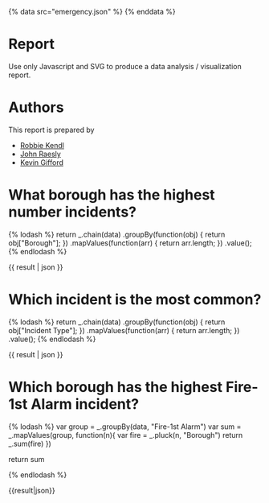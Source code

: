 {% data src="emergency.json" %}
{% enddata %}

# Report

Use only Javascript and SVG to produce a data analysis / visualization report.

# Authors

This report is prepared by
* [Robbie Kendl](http://github.com/DomoYeti)
* [John Raesly](http://github.com/jraesly)
* [Kevin Gifford](http://github.com/kevinkgifford)

<a name="top"/>
<div id="autonav"></div>

# What borough has the highest number incidents?

{% lodash %}
return _.chain(data)
        .groupBy(function(obj) { return obj["Borough"]; })
        .mapValues(function(arr) { return arr.length; })
        .value();
{% endlodash %}

{{ result | json }}

# Which incident is the most common?
{% lodash %}
return _.chain(data)
        .groupBy(function(obj) { return obj["Incident Type"]; })
        .mapValues(function(arr) { return arr.length; })
        .value();
{% endlodash %}

{{ result | json }}

# Which borough has the highest Fire-1st Alarm incident?

{% lodash %}
var group = _.groupBy(data, "Fire-1st Alarm")
var sum = _.mapValues(group, function(n){
    var fire = _.pluck(n, "Borough")
    return _.sum(fire)
})

return sum

{% endlodash %}

{{result|json}}
